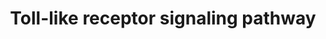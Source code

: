 ---
annotations:
- id: PW:0000818
  parent: signaling pathway
  type: Pathway Ontology
  value: signaling pathway pertinent to immunity
- id: PW:0000814
  parent: signaling pathway
  type: Pathway Ontology
  value: Toll-like receptor signaling pathway
authors:
- Jmboer
- MaintBot
- Thomas
- AlexanderPico
- Khanspers
- Lizezhong
- Egonw
- Mkutmon
- Jmelius
- DeSl
- Eweitz
- Finterly
citedin:
- link: PMC9015133
  title: An endogenously activated antiviral state restricts SARS-CoV-2 infection
    in differentiated primary airway epithelial cells (2022)
- link: PMC8891742
  title: AMP5A modulates Toll-like receptors 7 and 8 single-stranded RNA immune responses
    in PMA-differentiated THP-1 and PBMC (2022)
- link: PMC8449537
  title: Novel ACE2 protein interactions relevant to COVID-19 predicted by evolutionary
    rate correlations (2021)
- link: PMC8287703
  title: 'Transcriptomic changes in peripheral blood mononuclear cells with weight
    loss: systematic literature review and primary data synthesis (2021)'
- link: PMC7702209
  title: LMWF5A suppresses cytokine release by modulating select inflammatory transcription
    factor activity in stimulated PBMC (2020)
- link: PMC7249325
  title: Adverse outcome pathways as a tool for the design of testing strategies to
    support the safety assessment of emerging advanced materials at the nanoscale
    (2020)
- link: PMC7051942
  title: CD11c+ B Cells Are Mainly Memory Cells, Precursors of Antibody Secreting
    Cells in Healthy Donors (2020)
- link: PMC4404230
  title: Copy number variations in high and low fertility breeding boars (2015)
description: 'Toll-like receptors (TLRs) are a critical part of the innate immune
  response, and are expressed on macrophages and dendritic cells. TLRs are pattern-recognition
  receptors, and recognize molecules derived from microbes. Once activated, TLRs result
  in activation of innate immunity by inducing production of proinflammatory cytokines
  and upregulation of costimulatory molecules TLR signaling pathways are separated
  into two groups: a MyD88-dependent pathway that leads to the production of proinflammatory
  cytokines with quick activation of NFkB and MAPK; and a MyD88-independent pathway
  associated with the induction of IFN-beta and IFN-inducible genes, and maturation
  of dendritic cells with slow activation of NFkB and MAPK.  Proteins on this pathway
  have targeted assays available via the [https://assays.cancer.gov/available_assays?wp_id=WP75
  CPTAC Assay Portal].'
last-edited: 2021-06-22
ndex: f0cbbaaf-da0f-11eb-b666-0ac135e8bacf
organisms:
- Homo sapiens
redirect_from:
- /index.php/Pathway:WP75
- /instance/WP75
- /instance/WP75_rr119233
revision: r119233
schema-jsonld:
- '@context': https://schema.org/
  '@id': https://wikipathways.github.io/pathways/WP75.html
  '@type': Dataset
  creator:
    '@type': Organization
    name: WikiPathways
  description: 'Toll-like receptors (TLRs) are a critical part of the innate immune
    response, and are expressed on macrophages and dendritic cells. TLRs are pattern-recognition
    receptors, and recognize molecules derived from microbes. Once activated, TLRs
    result in activation of innate immunity by inducing production of proinflammatory
    cytokines and upregulation of costimulatory molecules TLR signaling pathways are
    separated into two groups: a MyD88-dependent pathway that leads to the production
    of proinflammatory cytokines with quick activation of NFkB and MAPK; and a MyD88-independent
    pathway associated with the induction of IFN-beta and IFN-inducible genes, and
    maturation of dendritic cells with slow activation of NFkB and MAPK.  Proteins
    on this pathway have targeted assays available via the [https://assays.cancer.gov/available_assays?wp_id=WP75
    CPTAC Assay Portal].'
  keywords:
  - AKT1
  - AKT2
  - AKT3
  - CASP8
  - CCL3
  - CCL4
  - CCL5
  - CD14
  - CD40
  - CD80
  - CD86
  - CHUK
  - CXCL10
  - CXCL11
  - CXCL9
  - FADD
  - FOS
  - IFNA1
  - IFNA10
  - IFNA13
  - IFNA14
  - IFNA16
  - IFNA17
  - IFNA2
  - IFNA21
  - IFNA4
  - IFNA5
  - IFNA6
  - IFNA7
  - IFNA8
  - IFNAR1
  - IFNAR2
  - IFNB1
  - IKBKB
  - IKBKE
  - IKBKG
  - IL12A
  - IL12B
  - IL1B
  - IL6
  - IL8
  - IRAK1
  - IRAK4
  - IRF3
  - IRF5
  - IRF7
  - Imidazoquinolin
  - JUN
  - LBP
  - LPS (Gram negative)
  - LY96
  - Lipoarabinomannans(Mycobacteria)
  - Lipoprotein particle
  - MAP2K1
  - MAP2K2
  - MAP2K3
  - MAP2K4
  - MAP2K6
  - MAP2K7
  - MAP3K7
  - MAP3K8
  - MAPK1
  - MAPK10
  - MAPK11
  - MAPK12
  - MAPK13
  - MAPK14
  - MAPK3
  - MAPK8
  - MAPK9
  - MYD88
  - NFKB1
  - NFKBIA
  - NFKBIB
  - PIK3CA
  - PIK3CB
  - PIK3CD
  - PIK3CG
  - PIK3R1
  - PIK3R2
  - PIK3R3
  - PIK3R5
  - Peptidoglycan(Gram positive)
  - RAC1
  - RELA
  - RIPK1
  - SPP1
  - STAT1
  - TAB1
  - TAB2
  - TAB3
  - TBK1
  - TICAM1
  - TICAM2
  - TIRAP
  - TLR1
  - TLR2
  - TLR3
  - TLR4
  - TLR5
  - TLR6
  - TLR7
  - TLR8
  - TLR9
  - TNF
  - TOLLIP
  - TRAF3
  - TRAF6
  - Zymosan (Yeast)
  license: CC0
  name: Toll-like receptor signaling pathway
seo: CreativeWork
title: Toll-like receptor signaling pathway
wpid: WP75
---